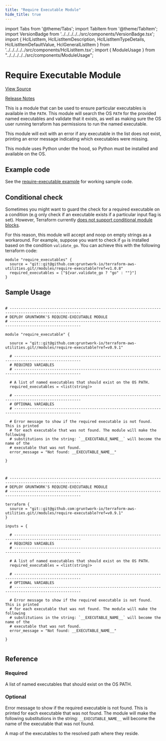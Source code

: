 ```yaml
---
title: "Require Executable Module"
hide_title: true
---
```


import Tabs from '@theme/Tabs';
import TabItem from '@theme/TabItem';
import VersionBadge from '../../../../../src/components/VersionBadge.tsx';
import { HclListItem, HclListItemDescription, HclListItemTypeDetails, HclListItemDefaultValue, HclGeneralListItem } from '../../../../../src/components/HclListItem.tsx';
import { ModuleUsage } from "../../../../../src/components/ModuleUsage";

<VersionBadge repoTitle="Terraform Utility Modules" version="0.9.1" lastModifiedVersion="0.9.1"/>

# Require Executable Module

<a href="https://github.com/gruntwork-io/terraform-aws-utilities/tree/v0.9.1/modules/require-executable" className="link-button" title="View the source code for this module in GitHub.">View Source</a>

<a href="https://github.com/gruntwork-io/terraform-aws-utilities/releases/tag/v0.9.1" className="link-button" title="Release notes for only versions which impacted this module.">Release Notes</a>

This is a module that can be used to ensure particular executables is available in the `PATH`. This module will search
the OS `PATH` for the provided named executables and validate that it exists, as well as making sure the OS user running
terraform has permissions to run the named executable.

This module will exit with an error if any executable in the list does not exist, printing an error message indicating
which executables were missing.

This module uses Python under the hood, so Python must be installed and available on the OS.

## Example code

See the [require-executable example](https://github.com/gruntwork-io/terraform-aws-utilities/tree/v0.9.1/examples/require-executable) for working sample code.

## Conditional check

Sometimes you might want to guard the check for a required executable on a condition (e.g only check if an executable
exists if a particular input flag is set). However, Terraform currently [does not support conditional module
blocks](https://github.com/hashicorp/terraform/issues/953).

For this reason, this module will accept and noop on empty strings as a workaround. For example, suppose you want to
check if `go` is installed based on the condition `validate_go`. You can achieve this with the following terraform code:

```hcl
module "require_executables" {
  source = "git::git@github.com:gruntwork-io/terraform-aws-utilities.git//modules/require-executable?ref=v1.0.8"
  required_executables = ["${var.validate_go ? "go" : ""}"]
}
```

## Sample Usage

<Tabs>
<TabItem value="terraform" label="Terraform" default>

```hcl title="main.tf"

# ------------------------------------------------------------------------------------------------------
# DEPLOY GRUNTWORK'S REQUIRE-EXECUTABLE MODULE
# ------------------------------------------------------------------------------------------------------

module "require_executable" {

  source = "git::git@github.com:gruntwork-io/terraform-aws-utilities.git//modules/require-executable?ref=v0.9.1"

  # ----------------------------------------------------------------------------------------------------
  # REQUIRED VARIABLES
  # ----------------------------------------------------------------------------------------------------

  # A list of named executables that should exist on the OS PATH.
  required_executables = <list(string)>

  # ----------------------------------------------------------------------------------------------------
  # OPTIONAL VARIABLES
  # ----------------------------------------------------------------------------------------------------

  # Error message to show if the required executable is not found. This is printed
  # for each executable that was not found. The module will make the following
  # substitutions in the string: `__EXECUTABLE_NAME__` will become the name of the
  # executable that was not found.
  error_message = "Not found: __EXECUTABLE_NAME__"

}


```

</TabItem>
<TabItem value="terragrunt" label="Terragrunt" default>

```hcl title="terragrunt.hcl"

# ------------------------------------------------------------------------------------------------------
# DEPLOY GRUNTWORK'S REQUIRE-EXECUTABLE MODULE
# ------------------------------------------------------------------------------------------------------

terraform {
  source = "git::git@github.com:gruntwork-io/terraform-aws-utilities.git//modules/require-executable?ref=v0.9.1"
}

inputs = {

  # ----------------------------------------------------------------------------------------------------
  # REQUIRED VARIABLES
  # ----------------------------------------------------------------------------------------------------

  # A list of named executables that should exist on the OS PATH.
  required_executables = <list(string)>

  # ----------------------------------------------------------------------------------------------------
  # OPTIONAL VARIABLES
  # ----------------------------------------------------------------------------------------------------

  # Error message to show if the required executable is not found. This is printed
  # for each executable that was not found. The module will make the following
  # substitutions in the string: `__EXECUTABLE_NAME__` will become the name of the
  # executable that was not found.
  error_message = "Not found: __EXECUTABLE_NAME__"

}


```

</TabItem>
</Tabs>




## Reference

<Tabs>
<TabItem value="inputs" label="Inputs" default>

### Required

<HclListItem name="required_executables" requirement="required" type="list(string)">
<HclListItemDescription>

A list of named executables that should exist on the OS PATH.

</HclListItemDescription>
</HclListItem>

### Optional

<HclListItem name="error_message" requirement="optional" type="string">
<HclListItemDescription>

Error message to show if the required executable is not found. This is printed for each executable that was not found. The module will make the following substitutions in the string: `__EXECUTABLE_NAME__` will become the name of the executable that was not found.

</HclListItemDescription>
<HclListItemDefaultValue defaultValue="&quot;Not found: __EXECUTABLE_NAME__&quot;"/>
</HclListItem>

</TabItem>
<TabItem value="outputs" label="Outputs">

<HclListItem name="executables">
<HclListItemDescription>

A map of the executables to the resolved path where they reside.

</HclListItemDescription>
</HclListItem>

</TabItem>
</Tabs>


<!-- ##DOCS-SOURCER-START
{
  "originalSources": [
    "https://github.com/gruntwork-io/terraform-aws-utilities/tree/v0.9.1/modules/require-executable/readme.md",
    "https://github.com/gruntwork-io/terraform-aws-utilities/tree/v0.9.1/modules/require-executable/variables.tf",
    "https://github.com/gruntwork-io/terraform-aws-utilities/tree/v0.9.1/modules/require-executable/outputs.tf"
  ],
  "sourcePlugin": "module-catalog-api",
  "hash": "f51a79d245170ae0fb82ebd49779d294"
}
##DOCS-SOURCER-END -->
